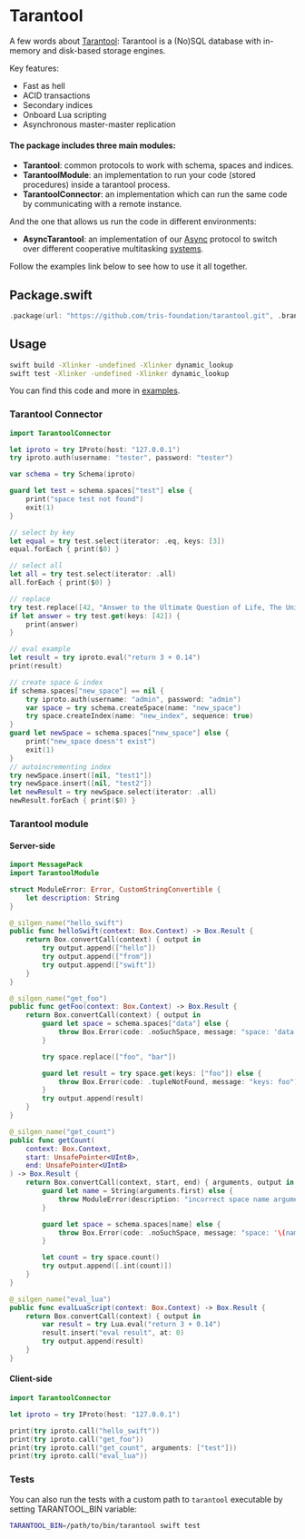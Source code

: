 # Tarantool

A few words about [Tarantool](https://tarantool.org): Tarantool is a (No)SQL database with in-memory and disk-based storage engines.

Key features:
* Fast as hell
* ACID transactions
* Secondary indices
* Onboard Lua scripting
* Asynchronous master-master replication

#### The package includes three main modules:
* **Tarantool**: common protocols to work with schema, spaces and indices.
* **TarantoolModule**: an implementation to run your code (stored procedures) inside a tarantool process.
* **TarantoolConnector**: an implementation which can run the same code by communicating with a remote instance.

And the one that allows us run the code in different environments:
* **AsyncTarantool**: an implementation of our [Async](https://github.com/tris-foundation/async) protocol to switch over different cooperative multitasking [systems](https://github.com/tris-foundation/fiber).

Follow the examples link below to see how to use it all together.

## Package.swift

```swift
.package(url: "https://github.com/tris-foundation/tarantool.git", .branch("master"))
```

## Usage

```bash
swift build -Xlinker -undefined -Xlinker dynamic_lookup
swift test -Xlinker -undefined -Xlinker dynamic_lookup
```

You can find this code and more in [examples](https://github.com/tris-foundation/examples).

### Tarantool Connector

```swift
import TarantoolConnector

let iproto = try IProto(host: "127.0.0.1")
try iproto.auth(username: "tester", password: "tester")

var schema = try Schema(iproto)

guard let test = schema.spaces["test"] else {
    print("space test not found")
    exit(1)
}

// select by key
let equal = try test.select(iterator: .eq, keys: [3])
equal.forEach { print($0) }

// select all
let all = try test.select(iterator: .all)
all.forEach { print($0) }

// replace
try test.replace([42, "Answer to the Ultimate Question of Life, The Universe, and Everything"])
if let answer = try test.get(keys: [42]) {
    print(answer)
}

// eval example
let result = try iproto.eval("return 3 + 0.14")
print(result)

// create space & index
if schema.spaces["new_space"] == nil {
    try iproto.auth(username: "admin", password: "admin")
    var space = try schema.createSpace(name: "new_space")
    try space.createIndex(name: "new_index", sequence: true)
}
guard let newSpace = schema.spaces["new_space"] else {
    print("new_space doesn't exist")
    exit(1)
}
// autoincrementing index
try newSpace.insert([nil, "test1"])
try newSpace.insert([nil, "test2"])
let newResult = try newSpace.select(iterator: .all)
newResult.forEach { print($0) }
```

### Tarantool module

#### Server-side

```swift
import MessagePack
import TarantoolModule

struct ModuleError: Error, CustomStringConvertible {
    let description: String
}

@_silgen_name("hello_swift")
public func helloSwift(context: Box.Context) -> Box.Result {
    return Box.convertCall(context) { output in
        try output.append(["hello"])
        try output.append(["from"])
        try output.append(["swift"])
    }
}

@_silgen_name("get_foo")
public func getFoo(context: Box.Context) -> Box.Result {
    return Box.convertCall(context) { output in
        guard let space = schema.spaces["data"] else {
            throw Box.Error(code: .noSuchSpace, message: "space: 'data'")
        }

        try space.replace(["foo", "bar"])

        guard let result = try space.get(keys: ["foo"]) else {
            throw Box.Error(code: .tupleNotFound, message: "keys: foo")
        }
        try output.append(result)
    }
}

@_silgen_name("get_count")
public func getCount(
    context: Box.Context,
    start: UnsafePointer<UInt8>,
    end: UnsafePointer<UInt8>
) -> Box.Result {
    return Box.convertCall(context, start, end) { arguments, output in
        guard let name = String(arguments.first) else {
            throw ModuleError(description: "incorrect space name argument")
        }

        guard let space = schema.spaces[name] else {
            throw Box.Error(code: .noSuchSpace, message: "space: '\(name)'")
        }

        let count = try space.count()
        try output.append([.int(count)])
    }
}

@_silgen_name("eval_lua")
public func evalLuaScript(context: Box.Context) -> Box.Result {
    return Box.convertCall(context) { output in
        var result = try Lua.eval("return 3 + 0.14")
        result.insert("eval result", at: 0)
        try output.append(result)
    }
}
```

#### Client-side

```swift
import TarantoolConnector

let iproto = try IProto(host: "127.0.0.1")

print(try iproto.call("hello_swift"))
print(try iproto.call("get_foo"))
print(try iproto.call("get_count", arguments: ["test"]))
print(try iproto.call("eval_lua"))
```

### Tests

You can also run the tests with a custom path to `tarantool` executable by setting TARANTOOL_BIN variable:

```bash
TARANTOOL_BIN=/path/to/bin/tarantool swift test
```
